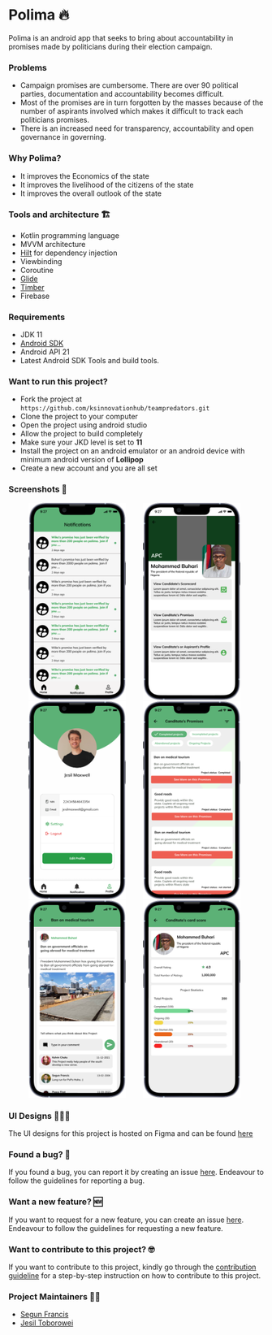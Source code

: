 # Polima 🔥

Polima is an android app that seeks to bring about accountability in promises made by politicians during their election campaign.

### Problems
* Campaign promises are cumbersome. There are over 90 political parties,  documentation and accountability becomes difficult.
* Most of the promises are in turn forgotten by the masses because of the number of aspirants  involved which makes it difficult to track each politicians promises.
* There is an increased  need for transparency, accountability and open governance in governing.

### Why Polima?
* It improves the Economics of the state
* It improves the livelihood of the citizens of the state
* It improves the overall outlook of the state

### Tools and architecture 🏗️
* Kotlin programming language
* MVVM architecture
* [Hilt](https://developer.android.com/training/dependency-injection/hilt-android) for dependency injection
* Viewbinding
* Coroutine
* [Glide](https://bumptech.github.io/glide/)
* [Timber](https://github.com/JakeWharton/timber)
* Firebase

### Requirements
* JDK 11
* [Android SDK](https://developer.android.com/studio/index.html)
* Android API 21
* Latest Android SDK Tools and build tools.

### Want to run this project?
* Fork the project at `https://github.com/ksinnovationhub/teampredators.git`
* Clone the project to your computer
* Open the project using android studio
* Allow the project to build completely
* Make sure your JKD level is set to **11**
* Install the project on an android emulator or an android device with minimum android version of **Lollipop**
* Create a new account and you are all set

### Screenshots 📸
<ul>
  <img src="https://github.com/ksinnovationhub/teampredators/blob/open_source_guideline/screenshots/iPhone%2013%20Pro.png" width="40%" alt="Screen3" hspace="15">
  <img src="https://github.com/ksinnovationhub/teampredators/blob/open_source_guideline/screenshots/iPhone-13-Pro-Front-10.png" width="40%" alt="Screen1" hspace="15">
  <img src="https://github.com/ksinnovationhub/teampredators/blob/open_source_guideline/screenshots/iPhone-13-Pro-Front-5.png" width="40%" alt="Screen2" hspace="15">
  <img src="https://github.com/ksinnovationhub/teampredators/blob/open_source_guideline/screenshots/iPhone-13-Pro-Front-7.png" alt="Screenshot" width="40%" hspace="15"/>
  <img src="https://github.com/ksinnovationhub/teampredators/blob/open_source_guideline/screenshots/iPhone-13-Pro-Front-8.png" width="40%" alt="Screen2" hspace="15">
  <img src="https://github.com/ksinnovationhub/teampredators/blob/open_source_guideline/screenshots/iPhone-13-Pro-Front-9.png" width="40%" alt="Screen2" hspace="15">
</ul>

### UI Designs 🧑🏽‍💻
The UI designs for this project is hosted on Figma and can be found [here](https://www.figma.com/file/MB3zhmtleghzkgaVDwA5AB/Polima-designs?node-id=0%3A1)

### Found a bug? 🐛
If you found a bug, you can report it by creating an issue [here](https://github.com/ksinnovationhub/teampredators/issues). Endeavour to follow the guidelines for reporting a bug.

### Want a new feature? 🆕
If you want to request for a new feature, you can create an issue [here](https://github.com/ksinnovationhub/teampredators/issues). Endeavour to follow the guidelines for requesting a new feature.

### Want to contribute to this project? 🤓
If you want to contribute to this project, kindly go through the [contribution guideline](https://github.com/ksinnovationhub/teampredators/blob/open_source_guideline/CONTRIBUTING.md) for a step-by-step instruction on how to contribute to this project.

### Project Maintainers 👷‍♂️
* [Segun Francis](https://github.com/segunfrancis)
* [Jesil Toborowei](https://github.com/Jesil-OT)
